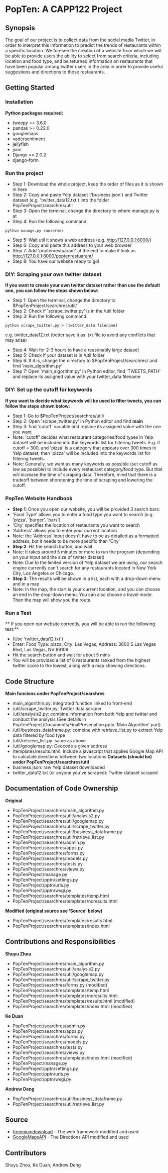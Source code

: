 # PopTen: A CAPP122 Project

## Synopsis
The goal of our project is to collect data from the social media Twitter, in order to interpret this information to predict the trends of restaurants within a specific location.  We foresee the creation of a website from which we will be able to provide users the ability to select from search criteria, including location and food type, and be returned information on restaurants that have been popular among twitter users in the area in order to provide useful suggestions and directions to those restaurants.

## Getting Started
### Installation
**Python packages required:**
- tweepy == 3.6.0
- pandas >= 0.22.0
- googlemaps
- vadersentiment
- jellyfish
- json
- Django == 2.0.2
- django-form

### Run the project
- Step 1: Download the whole project, keep the order of files as it is shown in here
- Step 2: Copy and paste Yelp dataset ('business.json') and Twitter dataset (e.g. 'twitter_data12.txt') into the folder PopTenProject/searchres/util
- Step 3: Open the terminal, change the directory to where manage.py is at
- Step 4: Run the following command:
```
python manage.py runserver
```
- Step 5: Wait util it shows a web address (e.g. http://127.0.0.1:8000/)
- Step 6: Copy and paste this address to your web browser
- Step 7: Add 'poptenrestuarant' at the end to make it look as http://127.0.0.1:8000/poptenrestuarant/
- Step 8: You have our website ready to go!

### DIY: Scraping your own twitter dataset
**If you want to create your own twitter dataset rather than use the default one, you can follow the steps shown below:**
- Step 1: Open the terminal, change the directory to $PopTenProject/searchres/util/
- Step 2: Check if 'scrape_twitter.py' is in the /util folder
- Step 3: Run the following command:
```
python scrape_twitter.py > [twitter_data filename]
```
e.g. twitter_data12.txt (better save it as .txt file to avoid any conflicts that may arise)
- Step 4: Wait for 2-3 hours to have a reasonably large dataset
- Step 5: Check if your dataset is in /util folder
- Step 6: If it is, change the directory to $PopTenProject/searchres/ and find 'main_algorithm.py'
- Step 7: Open 'main_algorithm.py' in Python editor, find 'TWEETS_PATH' and replace its assigned value with your twitter_data filename

### DIY: Set up the cutoff for keywords
**If you want to decide what keywords will be used to filter tweets, you can follow the steps shown below:**
- Step 1: Go to $PopTenProject/searchres/util/
- Step 2: Open 'scrape_twitter.py' in Python editor and find __main__
- Step 3: find 'cutoff' variable and replace its assigned value with the one you want
- Note: 'cutoff' decides what restaurant categories/food types in Yelp dataset will be included into the keywords list for filtering tweets.
E.g. if cutoff = 300, and 'pizza' is a category that appears over 300 times in Yelp dataset, then 'pizza' will be included into the keywords list for filtering tweets. 
- Note: Generally, we want as many keywords as possible (set cutoff as low as possible) to include every restaurant category/food type. But that will increase the time of scraping data. Therefore, mind that there is a tradeoff between shoretening the time of scraping and lowering the cutoff.

### PopTen Website Handbook
- **Step 1**: Once you open our website, you will be provided 3 search bars:
- 'Food Type' allows you to enter a food type you want to search (e.g. 'pizza', 'burger', 'bars')
- 'City' specifies the location of restaurants you want to search
- 'Address' allows you to enter your current location 
- Note: the 'Address' input doesn't have to be as detailed as a formatted address, but it needs to be more specific than 'City'
- **Step 2**: Hit the search button, and wait.
- Note: It takes around 5 minutes or more to run the program (depending on your input and the size of twitter dataset)
- Note: Due to the limited version of Yelp dataset we are using, our search engine currently can't search for any restaurants located in New York City, Los Angelos or Chicago.
- **Step 3**: The results will be shown in a list, each with a drop-down menu and in a map
- Note: In the map, the start is your current location, and you can choose an end in the drop-down menu. You can also choose a travel mode. Then the map will show you the route.

### Run a Test
** If you open our website correctly, you will be able to run the following test:**
- (Use 'twitter_data12.txt')
- Enter: Food Type: pizza; City: Las Vegas; Address: 3600 S Las Vegas Blvd, Las Vegas, NV 89109
- Hit the search button and wait for about 5 mins
- You will be provided a list of 8 restaurants ranked from the highest twitter score to the lowest, along with a map showing directions.

## Code Structure
**Main funcions under PopTenProject/searchres**
- main_algorithm.py: integrated function linked to front-end
- /util/scrape_twitter.py: Twitter data scraper
- /util/analysis2.py: combine information from both Yelp and twitter and conduct the analysis (See details in PopTenProject/Documents/FinalPresenation.pptx 'Main Algorithm' part)
- /util/business_dataframe.py: combine with retrieve_list.py to extract Yelp data filtered by food type 
- /util/retrieve_list.py: same as above
- /util/googlemap.py: Geocode a given address
- /templates/results.html: Include a javascript that applies Google Map API to calculate directions between two locations
**Datasets (should be) under PopTenProject/searchres/util**
- business.json: raw Yelp dataset downloaded
- twitter_data12.txt (or anyone you've scraped): Twitter dataset scraped

## Documentation of Code Ownership
**Original**
- PopTenProject/searchres/main_algorithm.py
- PopTenProject/searchres/util/analysis2.py
- PopTenProject/searchres/util/googlemap.py
- PopTenProject/searchres/util/scrape_twitter.py
- PopTenProject/searchres/util/business_dataframe.py
- PopTenProject/searchres/util/retrieve_list.py
- PopTenProject/searchres/admin.py
- PopTenProject/searchres/apps.py
- PopTenProject/searchres/forms.py
- PopTenProject/searchres/models.py
- PopTenProject/searchres/tests.py
- PopTenProject/searchres/views.py
- PopTenProject/manage.py
- PopTenProject/pptn/settings.py
- PopTenProject/pptn/urls.py
- PopTenProject/pptn/wsgi.py
- PopTenProject/searchres/templates/temp.html
- PopTenProject/searchres/templates/noresults.html

**Modified (original source see 'Source' below)**
- PopTenProject/searchres/templates/results.html
- PopTenProject/searchres/templates/index.html


## Contributions and Responsibilities
**Shuyu Zhou**
- PopTenProject/searchres/main_algorithm.py
- PopTenProject/searchres/util/analysis2.py
- PopTenProject/searchres/util/googlemap.py
- PopTenProject/searchres/util/scrape_twitter.py
- PopTenProject/searchres/forms.py (modified)
- PopTenProject/searchres/templates/temp.html
- PopTenProject/searchres/templates/noresults.html
- PopTenProject/searchres/templates/results.html (modified)
- PopTenProject/searchres/templates/index.html (modified)

**Ke Duan**
- PopTenProject/searchres/admin.py
- PopTenProject/searchres/apps.py
- PopTenProject/searchres/forms.py
- PopTenProject/searchres/models.py
- PopTenProject/searchres/tests.py
- PopTenProject/searchres/views.py
- PopTenProject/searchres/templates/index.html (modified)
- PopTenProject/manage.py
- PopTenProject/pptn/settings.py
- PopTenProject/pptn/urls.py
- PopTenProject/pptn/wsgi.py

**Andrew Deng**
- PopTenProject/searchres/util/business_dataframe.py
- PopTenProject/searchres/util/retrieve_list.py

## Source
- [freemiumdownload](http://freemiumdownload.com/demo?theme=bootstrap-coffee-pizza) - The web framework modified and used
- [GoogleMapsAPI](https://developers.google.com/maps/documentation/javascript/examples/directions-simple) - The Directions API modified and used


## Contributors
Shuyu Zhou,
Ke Duan,
Andrew Deng
